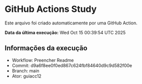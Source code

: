# GitHub Actions Study

Este arquivo foi criado automaticamente por uma GitHub Action.

**Data da última execução:** Wed Oct 15 00:39:54 UTC 2025

## Informações da execução
- Workflow: Preencher Readme
- Commit: d9a6f8ee0f0ed867c624fbf84640d9c9d582f00e
- Branch: main
- Ator: guiacc12
